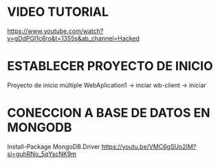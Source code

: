 # VIDEO TUTORIAL
  https://www.youtube.com/watch?v=gDdPGI1c6ro&t=1355s&ab_channel=Hacked

# ESTABLECER PROYECTO DE INICIO
  Proyecto de inicio múltiple
    WebAplication1 -> inciar
    wb-client      -> iniciar

# CONECCION A BASE DE DATOS EN MONGODB
  Install-Package MongoDB.Driver
  https://youtu.be/VMC6gSUo2lM?si=guhRNo_5qYscNK9m
